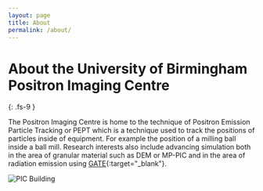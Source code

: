 ```yaml
---
layout: page
title: About
permalink: /about/
---
```


# About the University of Birmingham Positron Imaging Centre
{: .fs-9 }

The Positron Imaging Centre is home to the technique of Positron Emission Particle Tracking or PEPT which is a technique used to track
the positions of particles inside of equipment. For example the position of a milling ball inside a ball mill. Research interests also include advancing simulation both
in the area of granular material such as DEM or MP-PIC and in the area of radiation emission using [GATE](http://www.opengatecollaboration.org/){:target="_blank"}.

![PIC Building](/assets/images/PIC.jpg)